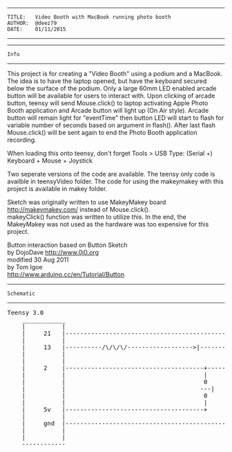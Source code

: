 **************************************************************************************
    TITLE:   Video Booth with MacBook running photo booth
    AUTHOR:  @deez79
    DATE:    01/11/2015

**************************************************************************************



**************************************************************************************
    Info
**************************************************************************************

This project is for creating a "Video Booth" using a podium and a MacBook.
The idea is to have the laptop opened, but have the keyboard secured below the surface of the podium.
Only a large 60mm LED enabled arcade button will be available for users to interact with.
Upon clicking of arcade button, teensy will send Mouse.click() to laptop activating Apple Photo Booth application 
and Arcade button will light up (On Air style).
Arcade button will remain light for "eventTime" then button LED will start to flash for variable number of seconds
based on argument in flash().
After last flash Mouse.click() will be sent again to end the Photo Booth application recording.
  
When loading this onto teensy, don't forget Tools > USB Type: (Serial +) Keyboard + Mouse + Joystick
      
Two seperate versions of the code are available. The teensy only code is availble in teensyVideo folder.  The code for 
using the makeymakey with this project is available in makey folder.
      
Sketch was originally written to use MakeyMakey board http://makeymakey.com/ instead of Mouse.click().  
makeyClick() function was written to utilize this.
In the end, the MakeyMakey was not used as the hardware was too expensive for this project.

  
Button interaction based on Button Sketch   
        by DojoDave <http://www.0j0.org>   
        modified 30 Aug 2011   
        by Tom Igoe   
        http://www.arduino.cc/en/Tutorial/Button
 
 
***************************************************************************************
    Schematic
***************************************************************************************

<pre>
Teensy 3.0
    ____________
    |          |
    |     21   |--------------------------------------------------------------------------[makey makey]
    |          |
    |     13   |----------/\/\/\/------------------>|-------------------------+
    |          |                                                              |
    |          |                                                              |
    |     2    |--------------------------------------+------------/\/\/\/----+
    |          |                                      |                       |
    |          |                                      0                       |
    |          |                                     ---|                     |
    |          |                                      0                       |
    |          |                                      |                       |
    |     5v   |--------------------------------------+                       |
    |          |                                                              |
    |     gnd  |--------------------------------------------------------------+
    |          |
    |          |
    ------------
</pre>

